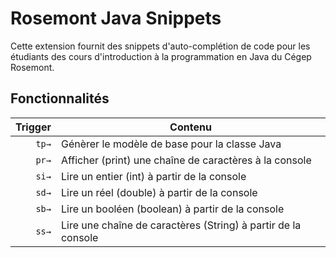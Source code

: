 # Rosemont Java Snippets

Cette extension fournit des snippets d'auto-complétion de code pour les étudiants des cours d'introduction à la programmation en Java du Cégep Rosemont.

## Fonctionnalités

| Trigger  | Contenu |
| -------: | ------- |
| `tp→`    | Génèrer le modèle de base pour la classe Java |
| `pr→`    | Afficher (print) une chaîne de caractères à la console |
| `si→`    | Lire un entier (int) à partir de la console |
| `sd→`    | Lire un réel (double) à partir de la console |
| `sb→`    | Lire un booléen (boolean) à partir de la console |
| `ss→`    | Lire une chaîne de caractères (String) à partir de la console |